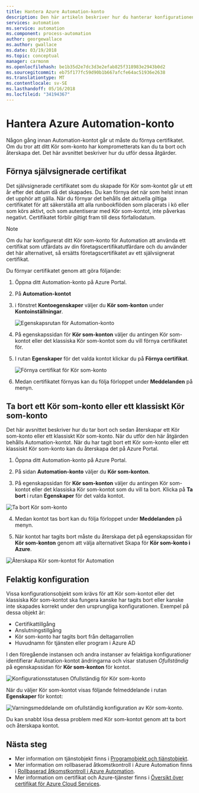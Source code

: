 ```yaml
---
title: Hantera Azure Automation-konto
description: Den här artikeln beskriver hur du hanterar konfigurationen av Automation-kontot, till exempel certifikatförnyelse, borttagning och felaktig konfiguration.
services: automation
ms.service: automation
ms.component: process-automation
author: georgewallace
ms.author: gwallace
ms.date: 03/19/2018
ms.topic: conceptual
manager: carmonm
ms.openlocfilehash: be1b35d2e7dc3d3e2efab825f318983e2943b0d2
ms.sourcegitcommit: eb75f177fc59d90b1b667afcfe64ac51936e2638
ms.translationtype: MT
ms.contentlocale: sv-SE
ms.lasthandoff: 05/16/2018
ms.locfileid: "34194367"
---
```

# <a name="manage-azure-automation-account"></a>Hantera Azure Automation-konto
Någon gång innan Automation-kontot går ut måste du förnya certifikatet. Om du tror att ditt Kör som-konto har komprometterats kan du ta bort och återskapa det. Det här avsnittet beskriver hur du utför dessa åtgärder.

## <a name="self-signed-certificate-renewal"></a>Förnya självsignerade certifikat
Det självsignerade certifikatet som du skapade för Kör som-kontot går ut ett år efter det datum då det skapades. Du kan förnya det när som helst innan det upphör att gälla. När du förnyar det behålls det aktuella giltiga certifikatet för att säkerställa att alla runbookflöden som placerats i kö eller som körs aktivt, och som autentiserar med Kör som-kontot, inte påverkas negativt. Certifikatet förblir giltigt fram till dess förfallodatum.

> [!NOTE]
> Om du har konfigurerat ditt Kör som-konto för Automation att använda ett certifikat som utfärdats av din företagscertifikatutfärdare och du använder det här alternativet, så ersätts företagscertifikatet av ett självsignerat certifikat.

Du förnyar certifikatet genom att göra följande:

1. Öppna ditt Automation-konto på Azure Portal.

2. På **Automation-kontot** 
3. i fönstret **Kontoegenskaper** väljer du **Kör som-konton** under **Kontoinställningar**.

    ![Egenskapsrutan för Automation-konto](media/automation-manage-account/automation-account-properties-pane.png)
3. På egenskapssidan för **Kör som-konton** väljer du antingen Kör som-kontot eller det klassiska Kör som-kontot som du vill förnya certifikatet för.

4. I rutan **Egenskaper** för det valda kontot klickar du på **Förnya certifikat**.

    ![Förnya certifikat för Kör som-konto](media/automation-manage-account/automation-account-renew-runas-certificate.png)

5. Medan certifikatet förnyas kan du följa förloppet under **Meddelanden** på menyn.

## <a name="delete-a-run-as-or-classic-run-as-account"></a>Ta bort ett Kör som-konto eller ett klassiskt Kör som-konto
Det här avsnittet beskriver hur du tar bort och sedan återskapar ett Kör som-konto eller ett klassiskt Kör som-konto. När du utför den här åtgärden behålls Automation-kontot. När du har tagit bort ett Kör som-konto eller ett klassiskt Kör som-konto kan du återskapa det på Azure Portal.

1. Öppna ditt Automation-konto på Azure Portal.

2. På sidan **Automation-konto** väljer du **Kör som-konton**.

3. På egenskapssidan för **Kör som-konton** väljer du antingen Kör som-kontot eller det klassiska Kör som-kontot som du vill ta bort. Klicka på **Ta bort** i rutan **Egenskaper** för det valda kontot.

 ![Ta bort Kör som-konto](media/automation-manage-account/automation-account-delete-runas.png)

4. Medan kontot tas bort kan du följa förloppet under **Meddelanden** på menyn.

5. När kontot har tagits bort måste du återskapa det på egenskapssidan för **Kör som-konton** genom att välja alternativet Skapa för **Kör som-konto i Azure**.

 ![Återskapa Kör som-kontot för Automation](media/automation-manage-account/automation-account-create-runas.png)

## <a name="misconfiguration"></a>Felaktig konfiguration
Vissa konfigurationsobjekt som krävs för att Kör som-kontot eller det klassiska Kör som-kontot ska fungera kanske har tagits bort eller kanske inte skapades korrekt under den ursprungliga konfigurationen. Exempel på dessa objekt är:

* Certifikattillgång
* Anslutningstillgång
* Kör som-konto har tagits bort från deltagarrollen
* Huvudnamn för tjänsten eller program i Azure AD

I den föregående instansen och andra instanser av felaktiga konfigurationer identifierar Automation-kontot ändringarna och visar statusen *Ofullständig* på egenskapssidan för **Kör som-konton** för kontot.

![Konfigurationsstatusen Ofullständig för Kör som-konto](media/automation-manage-account/automation-account-runas-incomplete-config.png)

När du väljer Kör som-kontot visas följande felmeddelande i rutan **Egenskaper** för kontot:

![Varningsmeddelande om ofullständig konfiguration av Kör som-konto](media/automation-manage-account/automation-account-runas-incomplete-config-msg.png).

Du kan snabbt lösa dessa problem med Kör som-kontot genom att ta bort och återskapa kontot.

## <a name="next-steps"></a>Nästa steg
* Mer information om tjänstobjekt finns i [Programobjekt och tjänstobjekt](../active-directory/active-directory-application-objects.md).
* Mer information om rollbaserad åtkomstkontroll i Azure Automation finns i [Rollbaserad åtkomstkontroll i Azure Automation](automation-role-based-access-control.md).
* Mer information om certifikat och Azure-tjänster finns i [Översikt över certifikat för Azure Cloud Services](../cloud-services/cloud-services-certs-create.md).